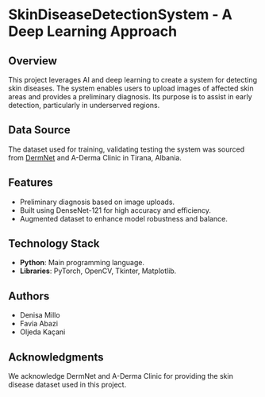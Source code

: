 # SkinDiseaseDetectionSystem - A Deep Learning Approach

## Overview  
This project leverages AI and deep learning to create a system for detecting skin diseases. The system enables users to upload images of affected skin areas and provides a preliminary diagnosis. Its purpose is to assist in early detection, particularly in underserved regions.  

## Data Source  
The dataset used for training, validating testing the system was sourced from [DermNet](https://dermnetnz.org/images) and A-Derma Clinic in Tirana, Albania.

## Features  
- Preliminary diagnosis based on image uploads.  
- Built using DenseNet-121 for high accuracy and efficiency.  
- Augmented dataset to enhance model robustness and balance.  

## Technology Stack  
- **Python**: Main programming language.  
- **Libraries**: PyTorch, OpenCV, Tkinter, Matplotlib.  

## Authors  
- Denisa Millo  
- Favia Abazi  
- Oljeda Kaçani  

## Acknowledgments  
We acknowledge DermNet and A-Derma Clinic for providing the skin disease dataset used in this project.  
